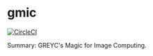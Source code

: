 #           gmic

[![CircleCI](https://circleci.com/gh/UnitedRPMs/gmic.svg?style=svg)](https://circleci.com/gh/UnitedRPMs/gmic)
 
Summary:        GREYC's Magic for Image Computing.


